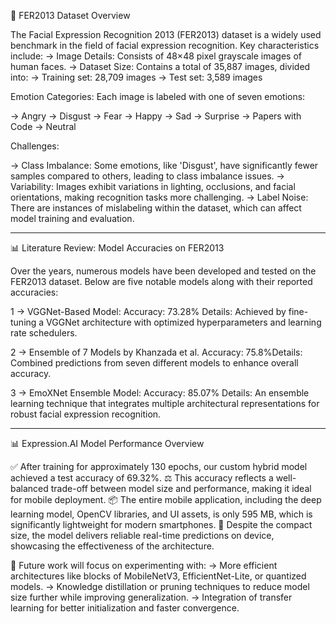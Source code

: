 
📘 FER2013 Dataset Overview

The Facial Expression Recognition 2013 (FER2013) dataset is a widely used benchmark in the field of facial expression recognition. Key characteristics include:
 -> Image Details: Consists of 48×48 pixel grayscale images of human faces.​
 -> Dataset Size: Contains a total of 35,887 images, divided into:​
 -> Training set: 28,709 images​
 -> Test set: 3,589 images​

Emotion Categories: Each image is labeled with one of seven emotions:​

-> Angry​
-> Disgust​
-> Fear​
-> Happy​
-> Sad​
-> Surprise​
-> Papers with Code
-> Neutral​


Challenges:

-> Class Imbalance: Some emotions, like 'Disgust', have significantly fewer samples compared to others, leading to class imbalance issues.​
-> Variability: Images exhibit variations in lighting, occlusions, and facial orientations, making recognition tasks more challenging.​
-> Label Noise: There are instances of mislabeling within the dataset, which can affect model training and evaluation.​


--------------------------------------------------------------------------------------------------------------------------------------------------------------------------------------------------------------------------------------------------

📊 Literature Review: Model Accuracies on FER2013

Over the years, numerous models have been developed and tested on the FER2013 dataset. Below are five notable models along with their reported accuracies:​

1 -> VGGNet-Based Model:
           Accuracy: 73.28%​
           Details: Achieved by fine-tuning a VGGNet architecture with optimized hyperparameters and learning rate schedulers.​

2 -> Ensemble of 7 Models by Khanzada et al.
           Accuracy: 75.8%​
           Details: Combined predictions from seven different models to enhance overall accuracy.​

3 -> EmoXNet Ensemble Model:
           Accuracy: 85.07%​
           Details: An ensemble learning technique that integrates multiple architectural representations for robust facial expression recognition.​

-------------------------------------------------------------------------------------------------------------------------------------------------------------------------------------------------------------------------------------------------

📊 Expression.AI Model Performance Overview

✅ After training for approximately 130 epochs, our custom hybrid model achieved a test accuracy of 69.32%.
⚖️ This accuracy reflects a well-balanced trade-off between model size and performance, making it ideal for mobile deployment.
📦 The entire mobile application, including the deep learning model, OpenCV libraries, and UI assets, is only 595 MB, which is significantly lightweight for modern smartphones.
🚀 Despite the compact size, the model delivers reliable real-time predictions on device, showcasing the effectiveness of the architecture.

🔬 Future work will focus on experimenting with:
      -> More efficient architectures like blocks of MobileNetV3, EfficientNet-Lite, or quantized models.
      -> Knowledge distillation or pruning techniques to reduce model size further while improving generalization.
      -> Integration of transfer learning for better initialization and faster convergence.
